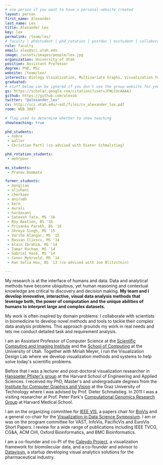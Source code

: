 ```yaml
---
# use person if you want to have a personal website created
layout: person
first_name: Alexander
last_name: Lex
title: Alexander Lex 
key: lex
permalink: /team/lex/
# faculty | phdstudent | phd_rotation | postdoc | msstudent | collaborator
role: faculty
email: alex@sci.utah.edu
image: /assets/images/people/lex.jpg
organization: University of Utah
position: Assistant Professor
degree: PhD, MSc
website: /team/lex/
interests: Biology Visualization, Multivariate Graphs, Visualization Tools, Exploratory Visualization for Scientists 
graduated:
# stuff below can be ignored if you don't use the group website for your private website
gs: https://scholar.google.com/citations?user=JFNLCUcAAAAJ
github: https://github.com/alexsb
twitter: "@alexander_lex"
cv: http://sci.utah.edu/~vdl/files/cv_alexander_lex.pdf
room: WEB 3887
    
# flag used to determine whether to show teaching   
showteaching: true
 
phd_students: 
 - nobre
 - waller
 - Christian Partl (co-advised with Dieter Schmalstieg)

phd_rotation_students:
 - mehrpour
 
ms_students:
 - Pranav Dommata

former_students:
 - mengjiao
 - aljuhani
 - cherkaev
 - anirudh
 - kern
 - murali
 - hardasani
 - Sateesh Tata, MS '16
 - Roy Bastien, BS '16
 - Priyanka Parekh, BS '16
 - Shreya Singh, MS '15
 - Varsha Alangar, MS '15
 - Rasvan Iliescu, MS '14
 - Alain Ibrahim, MS '14
 - Tamar Rucham, MS '14
 - Gabriel Hase, MS '14
 - Conor Myhrvold, MS '14
 - Ran Sofia Hou, BS '13 (co-advised with Joe Blitzstein)

---
```


My research is at the interface of humans and data. Data and analytical methods have become ubiquitous, yet human reasoning and contextual knowledge are critical to discovery and decision making. **My team and I develop innovative, interactive, visual data analysis methods that leverage both, the power of computation and the unique abilities of humans to interpret large and complex datasets.**

My work is often inspired by domain problems: I collaborate with scientists in biomedicine to develop novel methods and tools to tackle their complex data analysis problems. This approach grounds my work in real needs and lets me conduct detailed task and requirement analysis.

I am an Assistant Professor of Computer Science at the [Scientific Computing and Imaging Institute](http://www.sci.utah.edu/) and the [School of Computing](http://cs.utah.edu) at the University of Utah. Together with Miriah Meyer, I run the Visualization Design Lab where we develop visualization methods and systems to help solve today's scientific problems.

Before that I was a lecturer and post-doctoral visualization researcher in [Hanspeter Pfister's group](http://vcg.seas.harvard.edu/) at the Harvard School of Engineering and Applied Sciences. I received my PhD, Master's and undergraduate degrees from the [Institute for Computer Graphics and Vision](http://icg.tugraz.at/) at the Graz University of Technology where I was advised by Prof. Dieter Schmalstieg. In 2011 I was a visiting researcher at Prof. Peter Park's [Computational Genomics Research Group](http://compbio.med.harvard.edu/) at Harvard Medical School.

I am on the organizing committee for [IEEE VIS](http://ieeevis.org/), a papers chair for [BioVis](http://biovis.net) and a general co-chair for the [Visualization in Data Science Symposium](http://www.visualdatascience.org/2017/). I am or was on the program committee for VAST, InfoVis, PacificVis and EuroVis Short Papers. I review for a wide range of publications including IEEE TVCG, CG&amp;A, ACM CHI, Oxford Bioinformatics, and BMC Bioinformatics.

I am a co-founder and co-PI of the [Caleydo Project](http://www.caleydo.org/), a visualization framework for biomolecular data, and  a co-founder and advisor to [Datavisyn](http://www.datavisyn.io/), a startup developing visual analytics solutions for the pharmaceutical industry. 

